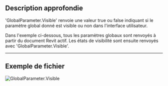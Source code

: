 ## Description approfondie
'GlobalParameter.Visible' renvoie une valeur true ou false indiquant si le paramètre global donné est visible ou non dans l'interface utilisateur.

Dans l'exemple ci-dessous, tous les paramètres globaux sont renvoyés à partir du document Revit actif. Les états de visibilité sont ensuite renvoyés avec 'GlobalParameter.Visible'.
___
## Exemple de fichier

![GlobalParameter.Visible](./Revit.Elements.GlobalParameter.Visible_img.jpg)
